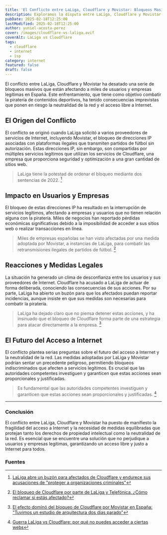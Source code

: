 ```yaml
---
title: 'El Conflicto entre LaLiga, Cloudflare y Movistar: Bloqueos Masivos y el Futuro del Acceso a Internet'
description: Exploramos la disputa entre LaLiga, Cloudflare y Movistar que ha llevado a bloqueos masivos de sitios web durante los partidos de fútbol y su impacto en los usuarios.
pubDate: 2025-02-18T12:25:00
lastModified: 2025-02-18T12:25:00
author: yuniel-acosta-perez
cover: /images/cloudflare-vs-laliga.avif
coverAlt: LaLiga vs Cloudflare
tags:
  - cloudflare
  - internet
  - isp
category: internet
featured: false
draft: false
---
```

El conflicto entre LaLiga, Cloudflare y Movistar ha desatado una serie de bloqueos masivos que están afectando a miles de usuarios y empresas legítimas en España. Este enfrentamiento, que tiene como objetivo combatir la piratería de contenidos deportivos, ha tenido consecuencias imprevistas que ponen en riesgo la neutralidad de la red y el acceso libre a Internet.

## **El Origen del Conflicto**

El conflicto se originó cuando LaLiga solicitó a varios proveedores de servicios de Internet, incluyendo Movistar, el bloqueo de direcciones IP asociadas con plataformas ilegales que transmiten partidos de fútbol sin autorización. Estas direcciones IP, sin embargo, son compartidas por múltiples servicios legítimos que utilizan los servicios de Cloudflare, una empresa que proporciona seguridad y optimización a una gran cantidad de sitios web.

> LaLiga tiene la potestad de ordenar el bloqueo mediante dos sentencias de 2022. [^1]

## **Impacto en Usuarios y Empresas**

El bloqueo de estas direcciones IP ha resultado en la interrupción de servicios legítimos, afectando a empresas y usuarios que no tienen relación alguna con la piratería. Miles de negocios han reportado pérdidas económicas significativas debido a la imposibilidad de acceder a sus sitios web o realizar transacciones en línea.

> Miles de empresas españolas se han visto afectadas por una medida adoptada por Movistar, a instancias de LaLiga, para combatir las retransmisiones ilegales de partidos de fútbol. [^2]

## **Reacciones y Medidas Legales**

La situación ha generado un clima de desconfianza entre los usuarios y sus proveedores de Internet. Cloudflare ha acusado a LaLiga de actuar de forma deliberada, conociendo las consecuencias de sus acciones. Por su parte, LaLiga ha abierto un buzón para que los afectados puedan reportar incidencias, aunque insiste en que sus medidas son necesarias para combatir la piratería.

> LaLiga ha dejado claro que no piensa detener estas acciones, y ha insinuado que el bloqueo de Cloudflare forma parte de una estrategia para atacar directamente a la empresa. [^3]

## **El Futuro del Acceso a Internet**

El conflicto plantea serias preguntas sobre el futuro del acceso a Internet y la neutralidad de la red. Las medidas adoptadas por LaLiga y Movistar podrían sentar un precedente peligroso, permitiendo bloqueos indiscriminados que afecten a servicios legítimos. Es crucial que las autoridades competentes investiguen y garanticen que estas acciones sean proporcionales y justificadas.

> Es fundamental que las autoridades competentes investiguen y garanticen que estas acciones sean proporcionales y justificadas. [^4]

---

### **Conclusión**

El conflicto entre LaLiga, Cloudflare y Movistar ha puesto de manifiesto la fragilidad del acceso a Internet y la necesidad de medidas equilibradas que protejan tanto los derechos de propiedad intelectual como la neutralidad de la red. Es esencial que se encuentre una solución que no perjudique a usuarios y empresas legítimas, garantizando un acceso libre y justo a Internet para todos.

### **Fuentes**

[^1]: [LaLiga abre un buzón para afectados de Cloudflare y endurece sus acusaciones de "proteger a organizaciones criminales"](https://marketing4ecommerce.net/laliga-abre-un-buzon-para-afectados-de-cloudflare/) 
[^2]: [El bloqueo de Cloudflare por parte de LaLiga y Telefónica. ¿Cómo reclamar si estás afectado?](https://telefonos.es/el-bloqueo-de-cloudflare-por-parte-de-laliga-y-telefonica-como-reclamar-si-estas-afectado/) 
[^3]: [El efecto dominó del bloqueo de Cloudflare por Movistar en España: "Tuvimos un estudio de arquitectura dos días parado"](https://www.xataka.com/empresas-y-economia/efecto-domino-bloqueo-cloudflare-espana-tuvimos-estudio-arquitectura-dos-dias-parado)
[^4]: [Guerra LaLiga vs Cloudflare: por qué no puedes acceder a ciertas webs](https://www.lavanguardia.com/andro4all/operadoras/guerra-laliga-vs-cloudflare-por-que-no-puedes-acceder-a-ciertas-webs)
